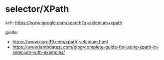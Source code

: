 # selector/XPath
sch: https://www.google.com/search?q=selenium+xpath

guide:
- https://www.guru99.com/xpath-selenium.html
- https://www.lambdatest.com/blog/complete-guide-for-using-xpath-in-selenium-with-examples/
